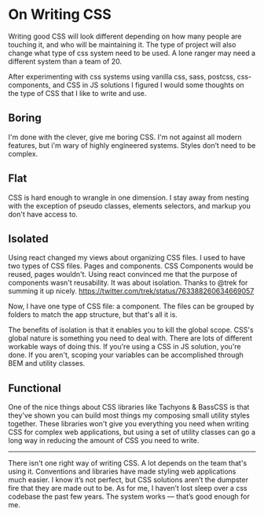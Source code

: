# On Writing CSS
Writing good CSS will look different depending on how many people are touching it, and who will be maintaining it. The type of project will also change what type of css system need to be used. A lone ranger may need a different system than a team of 20.

After experimenting with css systems using vanilla css, sass, postcss, css-components, and CSS in JS solutions I figured I would some thoughts on the type of CSS that I like to write and use.

## Boring 
I'm done with the clever, give me boring CSS. 
I'm not against all modern features, but i'm wary of highly  engineered systems. Styles don’t need to be complex.

## Flat
CSS is hard enough to wrangle in one dimension. I stay away from nesting with the exception of pseudo classes, elements selectors, and markup you don't have access to.

## Isolated
Using react changed my views about organizing CSS files.
I used to have two types of CSS files. Pages and components. CSS Components would be reused, pages wouldn't. Using react convinced me that the purpose of components wasn't reusability. It was about isolation. 
Thanks to @trek for summing it up nicely.
https://twitter.com/trek/status/763388260634669057

Now, I have one type of CSS file: a component. The files can be grouped by folders to match the app structure, but that's all it is.

The benefits of isolation is that it enables you to kill the global scope. CSS's global nature is something you need to deal with. There are lots of different workable ways of doing this. If you're using a CSS in JS solution, you're done. If you aren't, scoping your variables can be accomplished through BEM and utility classes.

## Functional
One of the nice things about CSS libraries like Tachyons & BassCSS is that they've shown you can build most things my composing small utility styles together. These libraries won't give you everything you need when writing CSS for complex web applications, but using a set of utility classes can go a long way in reducing the amount of CSS you need to write.

<hr>

There isn't one right way of writing CSS. A lot depends on the team that's using it. Conventions and libraries have made styling web applications much easier. I know it’s not perfect, but CSS solutions aren’t the dumpster fire that they are made out to be. As for me, I haven’t lost sleep over a css codebase the past few years. The system works — that’s good enough for me.